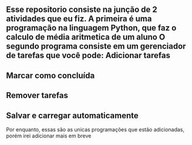 Esse repositorio consiste na junção de 2 atividades que eu fiz. A primeira é uma programação na linguagem Python, que faz o calculo de média aritmetica de um aluno
O segundo programa consiste em um gerenciador de tarefas que você pode: 
Adicionar tarefas
-----------------
Marcar como concluída
---------------
Remover tarefas
----------------------
Salvar e carregar automaticamente
-------------------------------
Por enquanto, essas são as unicas programações que estão adicionadas, porém irei adicionar mais em breve

